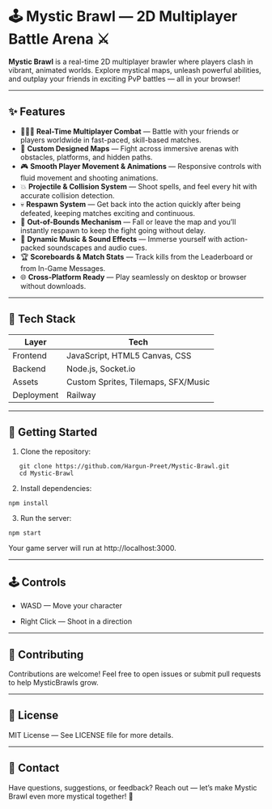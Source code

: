 # 🕹️ Mystic Brawl — 2D Multiplayer Battle Arena ⚔️

**Mystic Brawl** is a real-time 2D multiplayer brawler where players clash in vibrant, animated worlds. Explore mystical maps, unleash powerful abilities, and outplay your friends in exciting PvP battles — all in your browser!

---

## ✨ Features

- 🧑‍🤝‍🧑 **Real-Time Multiplayer Combat** — Battle with your friends or players worldwide in fast-paced, skill-based matches.
- 🧭 **Custom Designed Maps** — Fight across immersive arenas with obstacles, platforms, and hidden paths.
- 🎮 **Smooth Player Movement & Animations** — Responsive controls with fluid movement and shooting animations.
- 💥 **Projectile & Collision System** — Shoot spells, and feel every hit with accurate collision detection.
- 💀 **Respawn System** — Get back into the action quickly after being defeated, keeping matches exciting and continuous.
- 🚧 **Out-of-Bounds Mechanism** — Fall or leave the map and you’ll instantly respawn to keep the fight going without delay.
- 🎵 **Dynamic Music & Sound Effects** — Immerse yourself with action-packed soundscapes and audio cues.
- 🏆 **Scoreboards & Match Stats** — Track kills from the Leaderboard or from In-Game Messages.
- 🌐 **Cross-Platform Ready** — Play seamlessly on desktop or browser without downloads.

---

## 🧠 Tech Stack

| Layer      | Tech                                      |
|------------|--------------------------------------------|
| Frontend   | JavaScript, HTML5 Canvas, CSS             |
| Backend    | Node.js, Socket.io                        |
| Assets     | Custom Sprites, Tilemaps, SFX/Music       |
| Deployment | Railway      |

---

## 🚀 Getting Started
1. Clone the repository:
```
   git clone https://github.com/Hargun-Preet/Mystic-Brawl.git
   cd Mystic-Brawl
```
2. Install dependencies:
```
npm install
```
3. Run the server:
```
npm start
```
Your game server will run at http://localhost:3000.

---

## 🕹️ Controls
- WASD — Move your character

- Right Click — Shoot in a direction

---

## 🤝 Contributing
Contributions are welcome!
Feel free to open issues or submit pull requests to help MysticBrawls grow.

---

## 📜 License
MIT License — See LICENSE file for more details.

---

## 💬 Contact
Have questions, suggestions, or feedback?
Reach out — let’s make Mystic Brawl even more mystical together! 🔮
